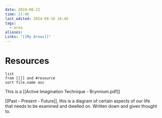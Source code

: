 ```yaml
---
date: 2024-08-21
time: 21:46
last_edited: 2024-09-16 16:48
tags:
  - area
aliases: 
Links: "[[My Areas]]"
---
```

# Resources
```dataview
list
from [[]] and #resource 
sort file.name asc
```

This is a [[Active Imagination Technique - Brynnium.pdf]]

[[Past - Present  - Future]], this is a diagram of certain aspects of our life that needs to be examined and dwelled on. Written down and given thought to.
